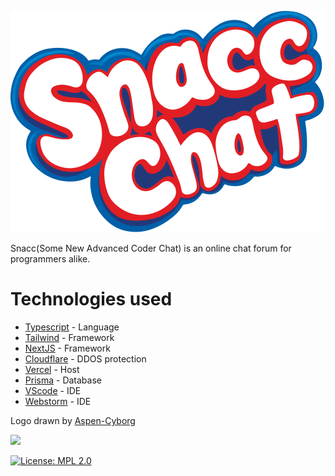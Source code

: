 ![Snacc.chat](/assets/logo.svg)

Snacc(Some New Advanced Coder Chat) is an online chat forum for programmers alike.

# Technologies used
* [Typescript](https://www.typescriptlang.org/) - Language
* [Tailwind](https://tailwindcss.com/) - Framework
* [NextJS](https://nextjs.org/) - Framework
* [Cloudflare](https://www.cloudflare.com/) - DDOS protection
* [Vercel](https://vercel.com/) - Host
* [Prisma](https://www.prisma.io/) - Database
* [VScode](https://code.visualstudio.com/) - IDE
* [Webstorm](https://www.jetbrains.com/webstorm/) - IDE

Logo drawn by [Aspen-Cyborg](https://github.com/Aspen-Cyborg)

<img src="https://img.shields.io/badge/Created%20at-CodeDay-red?style=for-the-badge&link=https://codeday.org">

[![License: MPL 2.0](https://img.shields.io/badge/License-MPL%202.0-brightgreen.svg)](https://opensource.org/licenses/MPL-2.0)